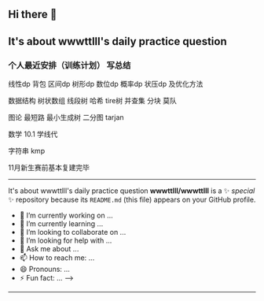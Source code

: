 ## Hi there 👋

## It's about wwwttlll's daily practice question

### 个人最近安排（训练计划） 写总结

线性dp 背包 区间dp 树形dp 数位dp 概率dp 状压dp 及优化方法

数据结构 树状数组 线段树 哈希 tire树 并查集 分块 莫队

图论 最短路 最小生成树 二分图 tarjan

数学  10.1 学线代

字符串 kmp 

11月新生赛前基本复建完毕

---
  It's about wwwttlll's daily practice question
**wwwttlll/wwwttlll** is a ✨ _special_ ✨ repository because its `README.md` (this file) appears on your GitHub profile.

  

- 🔭 I’m currently working on ...
- 🌱 I’m currently learning ...
- 👯 I’m looking to collaborate on ...
- 🤔 I’m looking for help with ...
- 💬 Ask me about ...
- 📫 How to reach me: ...
- 😄 Pronouns: ...
- ⚡ Fun fact: ...
-->  
---
